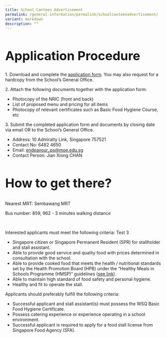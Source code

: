 ```yaml
---
title: School Canteen Advertisement
permalink: /general-information/permalink/schoolcanteenadvertisement/
variant: markdown
description: ""
---
```

<h1 style="font-size: 40px;">Application Procedure</h1>
<p>
		1. Download and complete the <a download="" href="application_form.pdf">application form</a>. You may also request for a hardcopy from the School’s General Office.
</p>
<p>
		2. Attach the following documents together with the application form:
		</p><ul>
				<li>Photocopy of the NRIC (front and back)</li>
				<li>List of proposed menu and pricing for all items</li>
				<li>Photocopy of relevant certificates such as Basic Food Hygiene Course, etc</li>
		</ul>
<p></p>
<p>
		3. Submit the completed application form and documents by closing date via email OR to the School’s General Office.
		</p><ul>
				<li>Address: 10 Admiralty Link, Singapore 757521</li>
				<li>Contact No: 6482 4650</li>
				<li>Email: <a href="mailto:endeavour_ps@moe.edu.sg">endeavour_ps@moe.edu.sg</a></li>
				<li>Contact Person: Jian Xiong CHAN</li>
		</ul>
<p></p>
<h2 style="font-size: 40px;">How to get there?</h2>
<p>Nearest MRT: Sembawang MRT </p>
<p>Bus number: 859, 962 - 3 minutes walking distance</p><br>
<p>Interested applicants must meet the following criteria: Test 3</p>
<ul>
		<li>Singapore citizen or Singapore Permanent Resident (SPR) for stallholder and stall assistant.</li>
		<li>Able to provide good service and quality food with prices determined in consultation with the school.</li>
		<li>Able to provide cooked food that meets the health / nutritional standards set by the Health Promotion Board (HPB) under the “Healthy Meals in Schools Programme (HMSP)” guidelines (<a href="https://www.hpb.gov.sg/schools/school-programmes/healthy-meals-in-schools-programme">see link</a>).</li>
		<li>Able to maintain high standard of food safety and personal hygiene.</li>
		<li>Healthy and fit to operate the stall.</li>
</ul>
<p>Applicants should preferably fulfill the following criteria:</p>
<ul>
		<li>Successful applicant and stall assistant(s) must possess the WSQ Basic Food Hygiene Certificate.</li>
		<li>Possess catering experience or experience operating in a school environment.</li>
		<li>Successful applicant is required to apply for a food stall license from Singapore Food Agency (SFA).</li>
</ul>